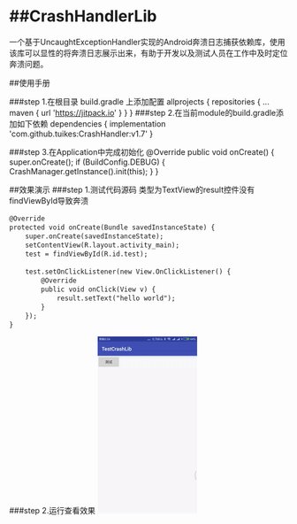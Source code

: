 ##CrashHandlerLib
======
一个基于UncaughtExceptionHandler实现的Android奔溃日志捕获依赖库，使用该库可以显性的将奔溃日志展示出来，有助于开发以及测试人员在工作中及时定位奔溃问题。

##使用手册

###step 1.在根目录 build.gradle 上添加配置
	allprojects {
		repositories {
			...
			maven { url 'https://jitpack.io' }
		}
	}
###step 2.在当前module的build.gradle添加如下依赖
	dependencies {
			implementation 'com.github.tuikes:CrashHandler:v1.7'
	}
	
###step 3.在Application中完成初始化
    @Override
    public void onCreate() {
        super.onCreate();
        if (BuildConfig.DEBUG) {
            CrashManager.getInstance().init(this);
        }
    }
    
##效果演示
###step 1.测试代码源码
类型为TextView的result控件没有findViewById导致奔溃

    @Override
    protected void onCreate(Bundle savedInstanceState) {
        super.onCreate(savedInstanceState);
        setContentView(R.layout.activity_main);
        test = findViewById(R.id.test);

        test.setOnClickListener(new View.OnClickListener() {
            @Override
            public void onClick(View v) {
                result.setText("hello world");
            }
        });
    }
###step 2.运行查看效果
![ABC](https://github.com/tuikes/MarkdownPhotos/blob/master/crashHandlerLibTest.gif) 